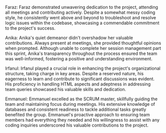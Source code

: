 Faraz:
Faraz demonstrated unwavering dedication to the project, attending all meetings and contributing actively. 
Despite a somewhat messy coding style, he consistently went above and beyond to troubleshoot and resolve logic issues within the codebase, showcasing a commendable commitment to the project's success.

Anika:
Anika's quiet demeanor didn't overshadow her valuable contributions. 
Always present at meetings, she provided thoughtful opinions when prompted. 
Although unable to complete her session management part this sprint, Anika's transparency throughout the process ensured the team was well-informed, fostering a positive and understanding environment.

Irfanul:
Irfanul played a crucial role in enhancing the project's organizational structure, taking charge in key areas. 
Despite a reserved nature, his eagerness to learn and contribute to significant discussions was evident. 
His proficiency in handling HTML aspects and adeptness in addressing team queries showcased his valuable skills and dedication.

Emmanuel:
Emmanuel excelled as the SCRUM master, skillfully guiding the team and maintaining focus during meetings. 
His extensive knowledge of databases and consistent readiness to tackle additional tasks greatly benefited the group. 
Emmanuel's proactive approach to ensuring team members had everything they needed and his willingness to assist with any coding inquiries underscored his valuable contributions to the project.